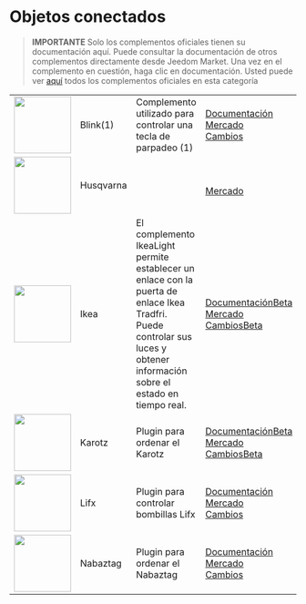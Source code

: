 
# Objetos conectados


>**IMPORTANTE**
>Solo los complementos oficiales tienen su documentación aquí. Puede consultar la documentación de otros complementos directamente desde Jeedom Market. Una vez en el complemento en cuestión, haga clic en documentación.
>Usted puede ver [aquí](https://market.jeedom.com/index.php?v=d&p=market&type=plugin&categorie=devicecommunication) todos los complementos oficiales en esta categoría


| | | | |
|--- | --- | --- | ---|
|<img src="blink1/blink1_icon.png" class="pluginLogo" width="100" />|Blink(1)|Complemento utilizado para controlar una tecla de parpadeo (1)|[Documentación](blink1/index.md)<br/>[Mercado](https://market.jeedom.com/index.php?v=d&p=market_display&id=1244)<br/>[Cambios](blink1/changelog.md)|
|<img src="husqvarna/husqvarna_icon.png" class="pluginLogo" width="100" />|Husqvarna||<br/>[Mercado](https://market.jeedom.com/index.php?v=d&p=market_display&id=3101)|
|<img src="ikealight/ikealight_icon.png" class="pluginLogo" width="100" />|Ikea|El complemento IkeaLight permite establecer un enlace con la puerta de enlace Ikea Tradfri. Puede controlar sus luces y obtener información sobre el estado en tiempo real.|[Documentación](ikealight/index.md)[Beta](ikealight/beta/index.md)<br/>[Mercado](https://market.jeedom.com/index.php?v=d&p=market_display&id=3039)<br/>[Cambios](ikealight/changelog.md)[Beta](ikealight/beta/changelog.md)|
|<img src="karotz/karotz_icon.png" class="pluginLogo" width="100" />|Karotz|Plugin para ordenar el Karotz|[Documentación](karotz/index.md)[Beta](karotz/beta/index.md)<br/>[Mercado](https://market.jeedom.com/index.php?v=d&p=market_display&id=148)<br/>[Cambios](karotz/changelog.md)[Beta](karotz/beta/changelog.md)|
|<img src="lifx/lifx_icon.png" class="pluginLogo" width="100" />|Lifx|Plugin para controlar bombillas Lifx|[Documentación](lifx/index.md)<br/>[Mercado](https://market.jeedom.com/index.php?v=d&p=market_display&id=2070)<br/>[Cambios](lifx/changelog.md)|
|<img src="nabaztag/nabaztag_icon.png" class="pluginLogo" width="100" />|Nabaztag|Plugin para ordenar el Nabaztag|[Documentación](nabaztag/index.md)<br/>[Mercado](https://market.jeedom.com/index.php?v=d&p=market_display&id=151)<br/>[Cambios](nabaztag/changelog.md)|
